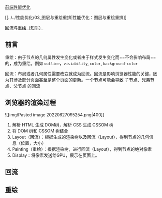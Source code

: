 [前端性能优化](https://segmentfault.com/a/1190000000490328)

[[../../性能优化/03_图层与重绘重排|性能优化：图层与重绘重排]]

[回流与重绘（知乎）](https://zhuanlan.zhihu.com/p/77520334#:~:text=%20%E9%87%8D%E7%BB%98%EF%BC%9A%E7%94%B1%E4%BA%8E%E8%8A%82%E7%82%B9%E7%9A%84%E5%87%A0%E4%BD%95%E5%B1%9E%E6%80%A7%E5%8F%91%E7%94%9F%E6%94%B9%E5%8F%98%E6%88%96%E8%80%85%E7%94%B1%E4%BA%8E%E6%A0%B7%E5%BC%8F%E5%8F%91%E7%94%9F%E6%94%B9%E5%8F%98%E8%80%8C%E4%B8%8D%E4%BC%9A%E5%BD%B1%E5%93%8D%E5%B8%83%E5%B1%80%E7%9A%84%EF%BC%8C%E7%A7%B0%E4%B8%BA%E9%87%8D%E7%BB%98%EF%BC%8C%E4%BE%8B%E5%A6%82%20outline%2C%20visibility%2C%20color,%E3%80%81%20background-color%20%E7%AD%89%E3%80%82%20%E5%9B%9E%E6%B5%81%EF%BC%9A%E6%98%AF%E5%B8%83%E5%B1%80%E6%88%96%E8%80%85%E5%87%A0%E4%BD%95%E5%B1%9E%E6%80%A7%E9%9C%80%E8%A6%81%E6%94%B9%E5%8F%98%E5%B0%B1%E7%A7%B0%E4%B8%BA%E5%9B%9E%E6%B5%81%E3%80%82%20%E5%9B%9E%E6%B5%81%E6%98%AF%E5%BD%B1%E5%93%8D%E6%B5%8F%E8%A7%88%E5%99%A8%E6%80%A7%E8%83%BD%E7%9A%84%E5%85%B3%E9%94%AE%E5%9B%A0%E7%B4%A0%EF%BC%8C%E5%9B%A0%E4%B8%BA%E5%85%B6%E5%8F%98%E5%8C%96%E6%B6%89%E5%8F%8A%E5%88%B0%E9%83%A8%E5%88%86%E9%A1%B5%E9%9D%A2%EF%BC%88%E6%88%96%E6%98%AF%E6%95%B4%E4%B8%AA%E9%A1%B5%E9%9D%A2%EF%BC%89%E7%9A%84%E5%B8%83%E5%B1%80%E6%9B%B4%E6%96%B0%E3%80%82)

## 前言

重绘：由于节点的几何属性发生变化或者由于样式发生变化而==不会影响布局==的，成为重绘。例如 `outline`，`visiability`, `color`, `background-color`

回流：布局或者几何属性需要改变就成为回流。回流是影响浏览器性能的关键，因为其涉及部分页面甚至是整个页面的更新。一个节点可能会导致 子节点、兄弟节点、父节点 的回流

## 浏览器的渲染过程

![[img/Pasted image 20220627095254.png|400]]

1. 解析 HTML 生成 DOM树，解析 CSS 生成 CSSOM 树
2. 将 DOM 树和 CSSOM 树结合
3. Layout（回流）：根据生成的渲染树以及回流（Layout），得到节点的几何信息（位置，大小）
4. Painting（重绘）：根据渲染树，进行回流（Layout），得到节点的绝对像素
5. Display：将像素发送给GPU，展示在页面上。

## 回流

## 重绘